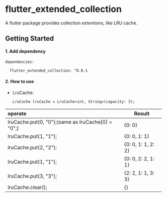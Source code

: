 # flutter_extended_collection

A flutter package provides collection extentions, like LRU cache.

## Getting Started

#### 1. Add dependency

```
dependencies:

  flutter_extended_collection: ^0.0.1
```

#### 2. How to use

- LruCache:

  ```
  LruCache lruCache = LruCache<int, String>(capacity: 3);
  ```

| operate| Result|
| :-----------------------| ------------------ |
| lruCache.put(0, "0");(same as lruCache[0] = "0";) | {0: 0}|
| lruCache.put(1, "1");| {0: 0, 1: 1}       |
| lruCache.put(2, "2");| {0: 0, 1: 1, 2: 2} |
| lruCache.put(1, "1");| {0: 0, 2: 2, 1: 1} |
| lruCache.put(3, "3");| {2: 2, 1: 1, 3: 3} |
| lruCache.clear();|{}|
